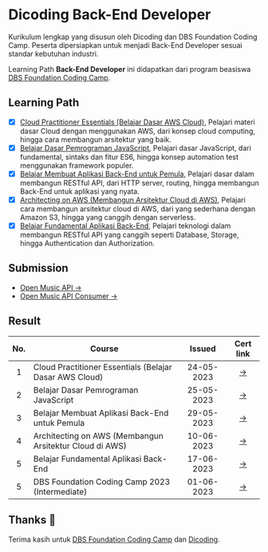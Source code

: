 # Dicoding Back-End Developer

Kurikulum lengkap yang disusun oleh Dicoding dan DBS Foundation Coding Camp. Peserta dipersiapkan untuk menjadi Back-End Developer sesuai standar kebutuhan industri. 

Learning Path **Back-End Developer** ini didapatkan dari program beasiswa [DBS Foundation Coding Camp](https://www.dbs.com/spark/index/id_id/site/codingcamp/index.html).


## Learning Path

- [x] [Cloud Practitioner Essentials (Belajar Dasar AWS Cloud)](https://www.dicoding.com/academies/251), Pelajari materi dasar Cloud dengan menggunakan AWS, dari konsep cloud computing, hingga cara membangun arsitektur yang baik.
- [x] [Belajar Dasar Pemrograman JavaScript](https://www.dicoding.com/academies/256), Pelajari dasar JavaScript, dari fundamental, sintaks dan fitur ES6, hingga konsep automation test menggunakan framework populer.
- [x] [Belajar Membuat Aplikasi Back-End untuk Pemula](https://www.dicoding.com/academies/261), Pelajari dasar dalam membangun RESTful API, dari HTTP server, routing, hingga membangun Back-End untuk aplikasi yang nyata.
- [x] [Architecting on AWS (Membangun Arsitektur Cloud di AWS)](https://www.dicoding.com/academies/266), Pelajari cara membangun arsitektur cloud di AWS, dari yang sederhana dengan Amazon S3, hingga yang canggih dengan serverless.
- [x] [Belajar Fundamental Aplikasi Back-End](https://www.dicoding.com/academies/271), Pelajari teknologi dalam membangun RESTful API yang canggih seperti Database, Storage, hingga Authentication dan Authorization.

## Submission

- [Open Music API →](https://github.com/irvan99x/dicoding-backend-developer/tree/master/open-music-api)
- [Open Music API Consumer →](https://github.com/irvan99x/dicoding-backend-developer/tree/master/open-music-queue-consumer)

## Result

| No.  | Course                                  |  Issued | Cert link |
|:----:|---|:-:|:-:|
|  1   |  Cloud Practitioner Essentials (Belajar Dasar AWS Cloud)   | 24-05-2023 | [→](https://www.dicoding.com/certificates/ERZRGWR7QPYV) |
|  2   |  Belajar Dasar Pemrograman JavaScript                      | 25-05-2023 | [→](https://www.dicoding.com/certificates/N9ZO6OGR8XG5) |
|  3   |  Belajar Membuat Aplikasi Back-End untuk Pemula            | 29-05-2023 | [→](https://www.dicoding.com/certificates/EYX46VDOOPDL) |
|  4   |  Architecting on AWS (Membangun Arsitektur Cloud di AWS)   | 10-06-2023 | [→](https://www.dicoding.com/certificates/EYX46GKQRPDL) |
|  5   |  Belajar Fundamental Aplikasi Back-End                     | 17-06-2023 | [→](https://www.dicoding.com/certificates/L4PQG2RG2ZO1) |
|  5   |  DBS Foundation Coding Camp 2023 (Intermediate)            | 01-06-2023 | [→](https://drive.google.com/file/d/1xz6ZVA4OzwfqwOn6Yd19neKyHrv67_CH/view?usp=sharing) |

## Thanks :pray:

Terima kasih untuk [DBS Foundation Coding Camp](https://www.dbs.com/spark/index/id_id/site/codingcamp/index.html) dan [Dicoding](https://www.dicoding.com/).

